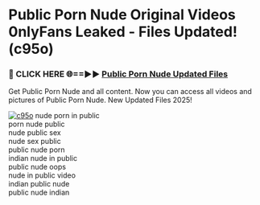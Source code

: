 # Public Porn Nude Original Videos 0nlyFans Leaked - Files Updated! (c95o)

<h3>🔴 CLICK HERE 🌐==►► <a href="https://tinyurl.com/5h6xmrr3" rel="nofollow">Public Porn Nude Updated Files</a></h3>

Get Public Porn Nude and all content. Now you can access all videos and pictures of Public Porn Nude. New Updated Files 2025!

[![c95o](https://i.imgur.com/KVD873Z.gif)](https://tinyurl.com/5h6xmrr3)
nude porn in public<br>
porn nude public<br>
nude public sex<br>
nude sex public<br>
public nude porn<br>
indian nude in public<br>
public nude oops<br>
nude in public video<br>
indian public nude<br>
public nude indian